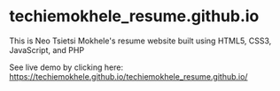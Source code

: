 # techiemokhele_resume.github.io
This is Neo Tsietsi Mokhele's resume website built using HTML5, CSS3, JavaScript, and PHP

See live demo by clicking here: https://techiemokhele.github.io/techiemokhele_resume.github.io/


